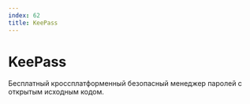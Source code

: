 ```yaml
---
index: 62
title: KeePass
---
```

# KeePass

Бесплатный кроссплатформенный безопасный менеджер паролей с открытым исходным кодом.